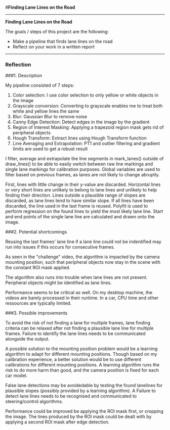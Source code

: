 #**Finding Lane Lines on the Road** 


---

**Finding Lane Lines on the Road**

The goals / steps of this project are the following:
* Make a pipeline that finds lane lines on the road
* Reflect on your work in a written report

---

### Reflection

###1. Description

My pipeline consisted of 7 steps:
1. Color selection: I use color selection to only yellow or white objects in the image
2. Grayscale conversion: Converting to grayscale enables me to treat both white and yellow lines the same
3. Blur: Gaussian Blur to remove noise
4. Canny Edge Detection: Detect edges in the image by the gradient
5. Region of Interest Masking: Applying a trapezoid region mask gets rid of peripheral objects
6. Hough Transform: Extract lines using Hough Transform function
7. Line Averaging and Extrapolation: PT1 and outlier filtering and gradient limits are used to get a robust result


I filter, average and extrapolate the line segments in mark_lanes() outside of draw_lines() to be able to easily switch between raw line markings and single lane markings for calibration purposes. Global variables are used to filter based on previous frames, as lanes are not likely to change abruptly.

First, lines with little change in their y-value are discarded. Horizontal lines or very short lines are unlikely to belong to lane lines and unlikely to help finding their direction. Lines outside a plausible range of slopes are discarded, as lane lines tend to have similar slope. If all lines have been discarded, the line used in the last frame is reused. Polyfit is used to perform regression on the found lines to yield the most likely lane line. Start and end points of the single lane line are calculated and drawn onto the image.


###2. Potential shortcomings

Reusing the last frames' lane line if a lane line could not be indentified may run into issues if this occurs for consecutive frames.

As seen in the "challenge" video, the algorithm is impacted by the camera mounting position, such that peripheral objects now stay in the scene with the constant ROI mask applied. 

The algorithm also runs into trouble when lane lines are not present. Peripheral objects might be identified as lane lines.

Performance seems to be critical as well. On my desktop machine, the videos are barely processed in their runtime. In a car, CPU time and other ressources are typically limited.

###3. Possible improvements

To avoid the risk of not finding a lane for multiple frames, lane finding criteria can be relaxed after not finding a plausible lane line for multiple frames. Failure to identify the lane lines needs to be communicated alongside the output.

A possible solution to the mounting position problem would be a learning algorithm to adapt for different mounting positions. Though based on my calibration experience, a better solution would be to use different calibrations for different mounting positions. A learning algorithm runs the risk to do more harm than good, and the camera position is fixed for each car model.

False lane detections may be avoidedable by testing the found lanelines for plausible slopes (possibly provided by a learning algorithm). A Failure to detect lane lines needs to be recognised and communicated to steering/control algorithms.

Performance could be improved be applying the ROI mask first, or cropping the image. The lines produced by the ROI mask could be dealt with by applying a second ROI mask after edge detection.